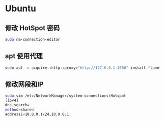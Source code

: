 # Ubuntu

## 修改 HotSpot 密码

```sh
sudo nm-connection-editor
```

## apt 使用代理

```sh
sudo apt -o acquire::http::proxy="http://127.0.0.1:1080" install fluent-bit
```

## 修改网段和IP

```sh
sudo vim /etc/NetworkManager/system-connections/Hotspot
[ipv4]
dns-search=
method=shared
address1=10.0.0.1/24,10.0.0.1
```

